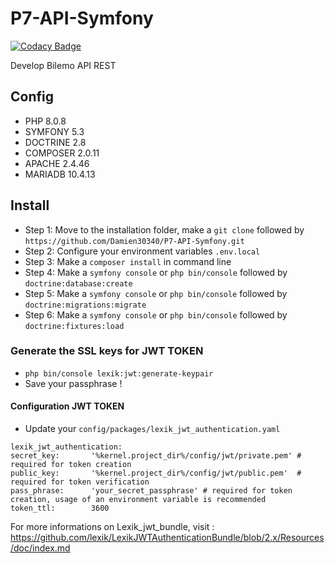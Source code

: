 # P7-API-Symfony

[![Codacy Badge](https://app.codacy.com/project/badge/Grade/acd3f1b1d60d4817b9e5eca90d79bb66)](https://www.codacy.com/gh/Damien30340/P7-API-Symfony/dashboard?utm_source=github.com&amp;utm_medium=referral&amp;utm_content=Damien30340/P7-API-Symfony&amp;utm_campaign=Badge_Grade)

Develop Bilemo API REST

## Config
- PHP 8.0.8
- SYMFONY 5.3
- DOCTRINE 2.8
- COMPOSER 2.0.11
- APACHE 2.4.46
- MARIADB 10.4.13

## Install
* Step 1: Move to the installation folder, make a `git clone` followed by `https://github.com/Damien30340/P7-API-Symfony.git`
* Step 2: Configure your environment variables `.env.local` 
* Step 3: Make a `composer install` in command line
* Step 4: Make a `symfony console` or `php bin/console` followed by `doctrine:database:create`
* Step 5: Make a `symfony console` or `php bin/console` followed by `doctrine:migrations:migrate`
* Step 6: Make a `symfony console` or `php bin/console` followed by `doctrine:fixtures:load`

### Generate the SSL keys for JWT TOKEN
* `php bin/console lexik:jwt:generate-keypair`
* Save your passphrase !
#### Configuration JWT TOKEN
* Update your `config/packages/lexik_jwt_authentication.yaml`
```
lexik_jwt_authentication:
secret_key:       '%kernel.project_dir%/config/jwt/private.pem' # required for token creation
public_key:       '%kernel.project_dir%/config/jwt/public.pem'  # required for token verification
pass_phrase:      'your_secret_passphrase' # required for token creation, usage of an environment variable is recommended
token_ttl:        3600
```
For more informations on Lexik_jwt_bundle, visit : https://github.com/lexik/LexikJWTAuthenticationBundle/blob/2.x/Resources/doc/index.md

